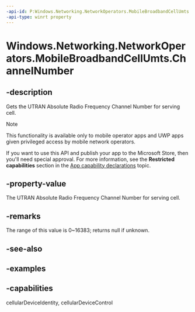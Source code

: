 ```yaml
---
-api-id: P:Windows.Networking.NetworkOperators.MobileBroadbandCellUmts.ChannelNumber
-api-type: winrt property
---
```


<!-- Property syntax.
public IReference<uint> ChannelNumber { get; }
-->

# Windows.Networking.NetworkOperators.MobileBroadbandCellUmts.ChannelNumber

## -description
Gets the UTRAN Absolute Radio Frequency Channel Number for serving cell.

> [!NOTE]
> This functionality is available only to mobile operator apps and UWP apps given privileged access by mobile network operators.
> 
> If you want to use this API and publish your app to the Microsoft Store, then you'll need special approval. For more information, see the **Restricted capabilities** section in the [App capability declarations](/windows/uwp/packaging/app-capability-declarations#restricted-capabilities) topic. 

## -property-value
The UTRAN Absolute Radio Frequency Channel Number for serving cell.

## -remarks
The range of this value is 0~16383; returns null if unknown.
## -see-also

## -examples


## -capabilities
cellularDeviceIdentity, cellularDeviceControl
